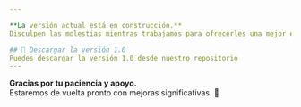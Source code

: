 ```yaml
---

**La versión actual está en construcción.**  
Disculpen las molestias mientras trabajamos para ofrecerles una mejor experiencia.

## 📂 Descargar la versión 1.0
Puedes descargar la versión 1.0 desde nuestro repositorio
---
```


**Gracias por tu paciencia y apoyo.**  
Estaremos de vuelta pronto con mejoras significativas. 🎉
